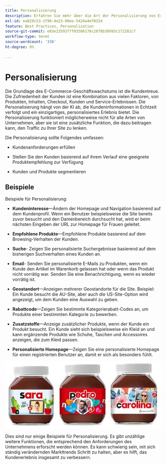 ```yaml
---
title: Personalisierung
description: Erfahren Sie mehr über die Art der Personalisierung von Erlebnissen, die Ihren Kunden bieten sollte.
exl-id: ea829c53-1f98-4e23-90ee-5424a4ef0324
feature: Best Practices, Personalization
source-git-commit: e83e2359377f03506178c28f8b30993c172282c7
workflow-type: tm+mt
source-wordcount: '338'
ht-degree: 0%

---
```


# Personalisierung

Die Grundlage des E-Commerce-Geschäftswachstums ist die Kundentreue. Die Zufriedenheit der Kunden ist eine Kombination aus vielen Faktoren, von Produkten, Inhalten, Checkout, Kunden und Service-Erlebnissen. Die Personalisierung hängt von der KI ab, die Kundeninformationen in Echtzeit verfolgt und ein einzigartiges, personalisiertes Erlebnis bietet. Die Personalisierung funktioniert möglicherweise nicht für alle Arten von Unternehmen, aber sie ist eine zusätzliche Funktion, die dazu beitragen kann, den Traffic zu Ihrer Site zu lenken.

Die Personalisierung sollte Folgendes umfassen:

- Kundenanforderungen erfüllen

- Stellen Sie den Kunden basierend auf ihrem Verlauf eine geeignete Produktempfehlung zur Verfügung

- Kunden und Produkte segmentieren

## Beispiele

Beispiele für Personalisierung:

- **Kundeninteresse**—Ändern der Homepage und Navigation basierend auf dem Kundenprofil. Wenn ein Benutzer beispielsweise die Site bereits zuvor besucht und den Damenbereich durchsucht hat, wird er beim nächsten Eingeben der URL zur Homepage für Frauen geleitet.

- **Empfohlene Produkte**—Empfohlene Produkte basierend auf dem Browsing-Verhalten der Kunden.

- **Suche**- Zeigen Sie personalisierte Suchergebnisse basierend auf dem bisherigen Suchverhalten eines Kunden an.

- **Email**- Senden Sie personalisierte E-Mails zu Produkten, wenn ein Kunde den Artikel im Warenkorb gelassen hat oder wenn das Produkt nicht vorrätig war. Senden Sie eine Benachrichtigung, wenn es wieder vorrätig ist.

- **Geostandort**—Anzeigen mehrerer Geostandorte für die Site. Beispiel: Ein Kunde besucht die AU-Site, aber auch die US-Site-Option wird angezeigt, um dem Kunden eine Auswahl zu geben.

- **Rabattcode**—Zeigen Sie bestimmte Kategorierabatt-Codes an, um Produkte einer bestimmten Kategorie zu bewerben.

- **Zusatzstoffe**—Anzeige zusätzlicher Produkte, wenn der Kunde ein Produkt besucht. Ein Kunde sieht sich beispielsweise ein Kleid an und kann ergänzende Produkte wie Schuhe, Taschen und Accessoires anzeigen, die zum Kleid passen.

- **Personalisierte Homepage**—Zeigen Sie eine personalisierte Homepage für einen registrierten Benutzer an, damit er sich als besonders fühlt.

![Beispiel für personalisierte Produkte](../../assets/playbooks/personalization-example.png)

Dies sind nur einige Beispiele für Personalisierung. Es gibt unzählige weitere Funktionen, die entsprechend den Anforderungen des Unternehmens erforscht werden können. Es kann schwierig sein, mit sich ständig verändernden Markttrends Schritt zu halten, aber es hilft, das Kundenerlebnis insgesamt zu verbessern.
